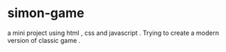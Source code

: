 # simon-game
a mini project using html , css and javascript . Trying to create a modern version of classic game .
